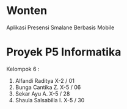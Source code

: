 # Wonten
Aplikasi Presensi Smalane Berbasis Mobile

# Proyek P5 Informatika
Kelompok 6 :
  1. Alfandi Raditya X-2 / 01
  2. Bunga Cantika Z. X-5 / 06
  3. Sekar Ayu A. X-5 / 28
  4. Shaula Salsabilla I. X-5 / 30
